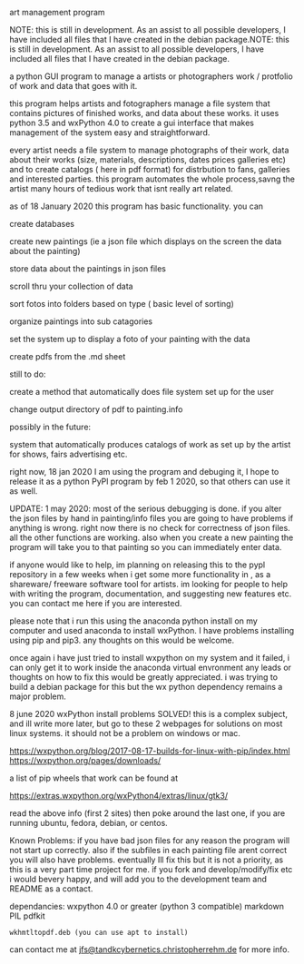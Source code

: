 art management program

NOTE: this is still in development. As an assist to all possible developers, I have included all files that I have created in the debian package.NOTE: this is still in development. As an assist to all possible developers, I have included all files that I have created in the debian package.  

a python GUI program to manage a artists or photographers work / protfolio of work and data that goes with it. 

this program helps artists and fotographers manage a file system that contains pictures of finished works, and data about these works. it uses python 3.5 and wxPython 4.0 to create a gui interface that makes management of the system easy and straightforward.

every artist needs a file system to manage photographs of their work, data about their works (size, materials, descriptions, dates prices galleries etc) and to create catalogs ( here in pdf format) for distrbution to fans, galleries and interested parties.  this program automates the whole process,savng the artist many hours of tedious work that isnt really art related.

as of 18 January 2020 this program has basic functionality. you can

   create databases 
   
   create new paintings (ie a json file which displays on the screen the data about the painting)
   
   store data about the paintings in json files
   
   scroll thru your collection of data
   
   sort fotos into folders based on type ( basic level of sorting)
   
   organize paintings into sub catagories
  
   set the system up to display a foto of your painting with the data
   
   create pdfs from the .md sheet
   
   
still to do:
   
   create a method that automatically does file system set up for the user
    
   change output directory of pdf to painting.info
   
possibly in the future:
   
   system that automatically produces catalogs of work as set up by the artist for shows, fairs advertising etc.
   
   right now, 18 jan 2020 I am using the program and debuging it, I hope to release it as a python PyPl program by feb 1 2020, so that others can use it as well.
   
UPDATE:
 1 may 2020: most of the serious debugging is done. if you alter the json files by hand in painting/info files you are going to have problems if anything is wrong. right now there is no check for correctness of json files. all the other functions are working. also when you create a new painting the program will take you to that painting so you can immediately enter data. 

   if anyone would like to help, im planning on releasing this to the pypl repository in a few weeks when i get some more functionality in , as a shareware/ freeware software tool for artists. im looking for people to help with writing the program, documentation, and suggesting new features etc. you can contact me here if you are interested.
   
   please note that i run this using the anaconda python install on my computer and used anaconda to install wxPython. I have problems installing using pip and pip3. any thoughts on this would be welcome. 
   
   once again i have just tried to install wxpython on my system and it failed, i can only get it to work inside the anaconda virtual envronment any leads or thoughts on how to fix this would be greatly appreciated. i was trying to build a debian package for this but the wx python dependency remains a major problem. 

8 june 2020 wxPython install problems SOLVED!
this is a complex subject, and ill write more later, but go to these 2 webpages for solutions on most linux systems. it should not be a problem on windows or mac.

https://wxpython.org/blog/2017-08-17-builds-for-linux-with-pip/index.html
https://wxpython.org/pages/downloads/

a list of pip wheels that work can be found at

https://extras.wxpython.org/wxPython4/extras/linux/gtk3/

read the above info (first 2 sites) then poke around the last one, if you are running ubuntu, fedora, debian, or centos.

Known Problems:
	if you have bad json files for any reason the program will not start up correctly. also if the subfiles in each painting file arent correct you will also have problems. eventually Ill fix this but it is not a priority, as this is a very part time project for me. if you fork and develop/modify/fix etc i would bevery happy, and will add you to the development team and README as a contact.

dependancies:
	wxpython 4.0 or greater (python 3 compatible)
	markdown
	PIL
	pdfkit
	
	wkhmtltopdf.deb (you can use apt to install)

 can contact me at jfs@tandkcybernetics.christopherrehm.de for more info.
   
   
   
